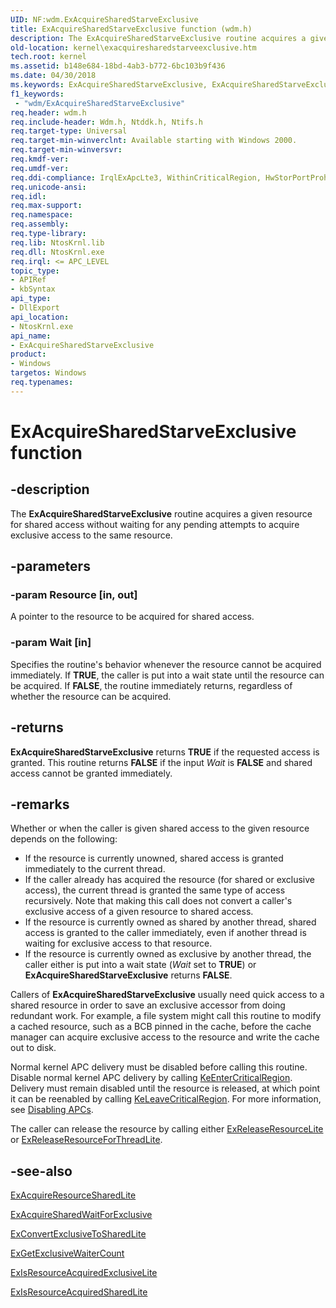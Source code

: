 ```yaml
---
UID: NF:wdm.ExAcquireSharedStarveExclusive
title: ExAcquireSharedStarveExclusive function (wdm.h)
description: The ExAcquireSharedStarveExclusive routine acquires a given resource for shared access without waiting for any pending attempts to acquire exclusive access to the same resource.
old-location: kernel\exacquiresharedstarveexclusive.htm
tech.root: kernel
ms.assetid: b148e684-18bd-4ab3-b772-6bc103b9f436
ms.date: 04/30/2018
ms.keywords: ExAcquireSharedStarveExclusive, ExAcquireSharedStarveExclusive routine [Kernel-Mode Driver Architecture], k102_b350fc88-cc76-4432-98e0-90e113e98007.xml, kernel.exacquiresharedstarveexclusive, wdm/ExAcquireSharedStarveExclusive
f1_keywords:
 - "wdm/ExAcquireSharedStarveExclusive"
req.header: wdm.h
req.include-header: Wdm.h, Ntddk.h, Ntifs.h
req.target-type: Universal
req.target-min-winverclnt: Available starting with Windows 2000.
req.target-min-winversvr: 
req.kmdf-ver: 
req.umdf-ver: 
req.ddi-compliance: IrqlExApcLte3, WithinCriticalRegion, HwStorPortProhibitedDDIs, WithinCriticalRegion(storport)
req.unicode-ansi: 
req.idl: 
req.max-support: 
req.namespace: 
req.assembly: 
req.type-library: 
req.lib: NtosKrnl.lib
req.dll: NtosKrnl.exe
req.irql: <= APC_LEVEL
topic_type:
- APIRef
- kbSyntax
api_type:
- DllExport
api_location:
- NtosKrnl.exe
api_name:
- ExAcquireSharedStarveExclusive
product:
- Windows
targetos: Windows
req.typenames: 
---
```


# ExAcquireSharedStarveExclusive function


## -description


The <b>ExAcquireSharedStarveExclusive</b> routine acquires a given resource for shared access without waiting for any pending attempts to acquire exclusive access to the same resource. 


## -parameters




### -param Resource [in, out]

A pointer to the resource to be acquired for shared access.


### -param Wait [in]

Specifies the routine's behavior whenever the resource cannot be acquired immediately. If <b>TRUE</b>, the caller is put into a wait state until the resource can be acquired. If <b>FALSE</b>, the routine immediately returns, regardless of whether the resource can be acquired.


## -returns



<b>ExAcquireSharedStarveExclusive</b> returns <b>TRUE</b> if the requested access is granted. This routine returns <b>FALSE</b> if the input <i>Wait</i> is <b>FALSE</b> and shared access cannot be granted immediately.




## -remarks



Whether or when the caller is given shared access to the given resource depends on the following:

<ul>
<li>
If the resource is currently unowned, shared access is granted immediately to the current thread.

</li>
<li>
If the caller already has acquired the resource (for shared or exclusive access), the current thread is granted the same type of access recursively. Note that making this call does not convert a caller's exclusive access of a given resource to shared access. 

</li>
<li>
If the resource is currently owned as shared by another thread, shared access is granted to the caller immediately, even if another thread is waiting for exclusive access to that resource. 

</li>
<li>
If the resource is currently owned as exclusive by another thread, the caller either is put into a wait state (<i>Wait</i> set to <b>TRUE</b>) or <b>ExAcquireSharedStarveExclusive</b> returns <b>FALSE</b>.

</li>
</ul>
Callers of <b>ExAcquireSharedStarveExclusive</b> usually need quick access to a shared resource in order to save an exclusive accessor from doing redundant work. For example, a file system might call this routine to modify a cached resource, such as a BCB pinned in the cache, before the cache manager can acquire exclusive access to the resource and write the cache out to disk.

Normal kernel APC delivery must be disabled before calling this routine. Disable normal kernel APC delivery by calling <a href="https://docs.microsoft.com/windows-hardware/drivers/ddi/ntddk/nf-ntddk-keentercriticalregion">KeEnterCriticalRegion</a>. Delivery must remain disabled until the resource is released, at which point it can be reenabled by calling <a href="https://docs.microsoft.com/windows-hardware/drivers/ddi/ntddk/nf-ntddk-keleavecriticalregion">KeLeaveCriticalRegion</a>. For more information, see <a href="https://docs.microsoft.com/windows-hardware/drivers/kernel/disabling-apcs">Disabling APCs</a>.

The caller can release the resource by calling either <a href="https://docs.microsoft.com/windows-hardware/drivers/ddi/wdm/nf-wdm-exreleaseresourcelite">ExReleaseResourceLite</a> or <a href="https://msdn.microsoft.com/library/windows/hardware/ff545585">ExReleaseResourceForThreadLite</a>.




## -see-also




<a href="https://msdn.microsoft.com/library/windows/hardware/ff544363">ExAcquireResourceSharedLite</a>



<a href="https://msdn.microsoft.com/library/windows/hardware/ff544370">ExAcquireSharedWaitForExclusive</a>



<a href="https://msdn.microsoft.com/library/windows/hardware/ff544558">ExConvertExclusiveToSharedLite</a>



<a href="https://docs.microsoft.com/windows-hardware/drivers/ddi/wdm/nf-wdm-exgetexclusivewaitercount">ExGetExclusiveWaiterCount</a>



<a href="https://docs.microsoft.com/windows-hardware/drivers/ddi/wdm/nf-wdm-exisresourceacquiredexclusivelite">ExIsResourceAcquiredExclusiveLite</a>



<a href="https://docs.microsoft.com/windows-hardware/drivers/ddi/wdm/nf-wdm-exisresourceacquiredsharedlite">ExIsResourceAcquiredSharedLite</a>
 

 

